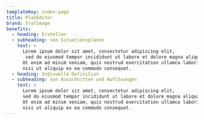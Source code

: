 ```yaml
---
templateKey: index-page
title: PlanEditor
brand: Trafimage
benefits:
  - heading: Erstellen
  - subheading: von Situationsplänen
    text: >
      Lorem ipsum dolor sit amet, consectetur adipiscing elit, 
       sed do eiusmod tempor incididunt ut labore et dolore magna aliqua. 
      Ut enim ad minim veniam, quis nostrud exercitation ullamco laboris 
      nisi ut aliquip ex ea commodo consequat.
  - heading: Indivuelle Definition
  - subheading: von Ausschnitten und Auflösungen
    text: >
      Lorem ipsum dolor sit amet, consectetur adipiscing elit, 
      sed do eiusmod tempor incididunt ut labore et dolore magna aliqua. 
      Ut enim ad minim veniam, quis nostrud exercitation ullamco laboris 
      nisi ut aliquip ex ea commodo consequat.
---
```

